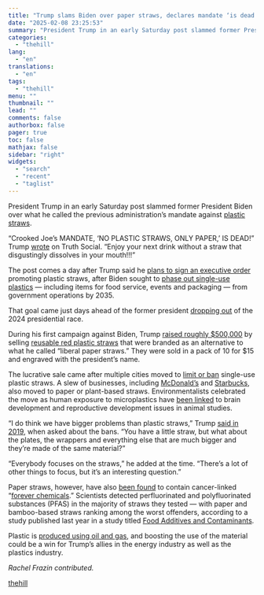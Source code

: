 ```yaml
---
title: "Trump slams Biden over paper straws, declares mandate ‘is dead’"
date: "2025-02-08 23:25:53"
summary: "President Trump in an early Saturday post slammed former President Biden over what he called the previous administration’s mandate against plastic straws. “Crooked Joe’s MANDATE, ‘NO PLASTIC STRAWS, ONLY PAPER,’ IS DEAD!” Trump wrote on Truth Social. “Enjoy your next drink without a straw that disgustingly dissolves in your mouth!!!”..."
categories:
  - "thehill"
lang:
  - "en"
translations:
  - "en"
tags:
  - "thehill"
menu: ""
thumbnail: ""
lead: ""
comments: false
authorbox: false
pager: true
toc: false
mathjax: false
sidebar: "right"
widgets:
  - "search"
  - "recent"
  - "taglist"
---
```


President Trump in an early Saturday post slammed former President Biden over what he called the previous administration’s mandate against [plastic straws](https://thehill.com/policy/energy-environment/403484-americans-support-moving-away-from-less-plastic-straw-use-but-not/).

“Crooked Joe’s MANDATE, ‘NO PLASTIC STRAWS, ONLY PAPER,’ IS DEAD!” Trump [wrote](https://truthsocial.com/@realDonaldTrump/posts/113968217842034212) on Truth Social. “Enjoy your next drink without a straw that disgustingly dissolves in your mouth!!!”

The post comes a day after Trump said he [plans to sign an executive order](https://thehill.com/policy/energy-environment/5132867-trump-plastic-straws-biden-order/) promoting plastic straws, after Biden sought to [phase out single-use plastics](https://thehill.com/policy/energy-environment/4782828-white-house-end-government-purchase-single-use-plastic-2035/) — including items for food service, events and packaging — from government operations by 2035.

That goal came just days ahead of the former president [dropping out](https://thehill.com/homenews/campaign/4757036-joe-biden-withdraws-kamala-harris-donald-trump/) of the 2024 presidential race.

During his first campaign against Biden, Trump [raised roughly $500,000](https://thehill.com/homenews/campaign/455171-trump-campaign-raises-500k-selling-plastic-straws-report/) by selling [reusable red plastic straws](https://thehill.com/homenews/campaign/454161-trump-store-sells-more-than-140000-plastic-straws-in-dig-at-reusable/) that were branded as an alternative to what he called “liberal paper straws.” They were sold in a pack of 10 for $15 and engraved with the president’s name.

The lucrative sale came after multiple cities moved to [limit or ban](https://thehill.com/changing-america/sustainability/climate-change/4070457-banning-these-five-things-would-reduce-plastic-waste-by-1-4m-tons-each-year-report/) single-use plastic straws. A slew of businesses, including [McDonald’s](https://thehill.com/policy/energy-environment/392412-mcdonalds-to-test-alternative-to-plastic-straws-in-some-us/) and [Starbucks](https://thehill.com/policy/energy-environment/396057-starbucks-to-eliminate-plastic-straws-in-all-stores-by-2020/), also moved to paper or plant-based straws. Environmentalists celebrated the move as human exposure to microplastics have [been linked](https://pubs.acs.org/doi/10.1021/envhealth.3c00052) to brain development and reproductive development issues in animal studies.

“I do think we have bigger problems than plastic straws,” Trump [said in 2019](https://thehill.com/homenews/administration/453937-trump-we-have-bigger-problems-than-plastic-straws/), when asked about the bans. “You have a little straw, but what about the plates, the wrappers and everything else that are much bigger and they’re made of the same material?”

“Everybody focuses on the straws,” he added at the time. “There’s a lot of other things to focus, but it’s an interesting question.”

Paper straws, however, have also [been found](https://thehill.com/policy/equilibrium-sustainability/4169714-plant-based-straws-touted-as-eco-friendly-may-contain-toxic-forever-chemicals/) to contain cancer-linked “[forever chemicals](https://thehill.com/policy/energy-environment/4569902-pfas-forever-chemicals-pervasive-how-to-avoid/).” Scientists detected perfluorinated and polyfluorinated substances (PFAS) in the majority of straws they tested — with paper and bamboo-based straws ranking among the worst offenders, according to a study published last year in a study titled [Food Additives and Contaminants](https://www.tandfonline.com/doi/full/10.1080/19440049.2023.2240908).

Plastic is [produced using oil and gas](https://www.eia.gov/tools/faqs/faq.php?id=34&t=6), and boosting the use of the material could be a win for Trump’s allies in the energy industry as well as the plastics industry.

*Rachel Frazin contributed.*

[thehill](https://thehill.com/homenews/administration/5134246-donald-trump-joe-biden-plastic-straws/)
